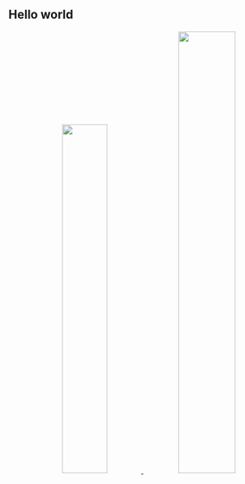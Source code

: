 ## Hello world
<div align="center">
  <a href="https://github.com/Beta8374">
  <img height="40%" src="https://github-readme-stats.vercel.app/api?username=Beta8374&show_icons=true&bg_color=00000000&include_all_commits=true&count_private=true&title_color=5998F7&icon_color=FFFFFF&hide_border=true&"/>
  <img height="45%" src="https://github-readme-stats.vercel.app/api/top-langs/?username=Beta8374&layout=compact&langs_count=7&bg_color=00000000&title_color=5998F7&hide_border=true&"/>
</div>
